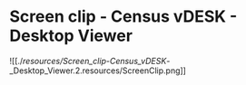 # Screen clip - Census vDESK - Desktop Viewer

![[./_resources/Screen_clip_-_Census_vDESK_-_Desktop_Viewer.2.resources/ScreenClip.png]]
